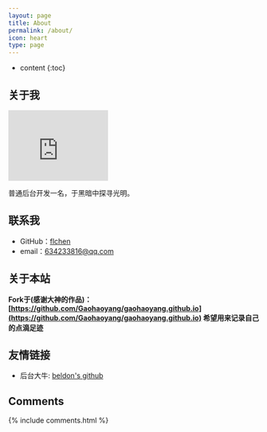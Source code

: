 ```yaml
---
layout: page
title: About
permalink: /about/
icon: heart
type: page
---
```


* content
{:toc}

## 关于我

<iframe src="https://githubbadge.appspot.com/mrcalmdow?s=1" style="border: 0;height: 142px;width: 200px;overflow: hidden;" frameBorder="0"></iframe>

普通后台开发一名，于黑暗中探寻光明。

## 联系我

* GitHub：[flchen](https://github.com/mrCalmdow)
* email：634233816@qq.com

## 关于本站

**Fork于(感谢大神的作品)：[https://github.com/Gaohaoyang/gaohaoyang.github.io](https://github.com/Gaohaoyang/gaohaoyang.github.io) 希望用来记录自己的点滴足迹**

## 友情链接
* 后台大牛: [beldon's github](https://githubbadge.appspot.com/beldon?s=1)

## Comments

{% include comments.html %}
